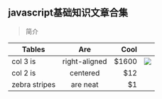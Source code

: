 ## javascript基础知识文章合集

> 简介

| Tables        | Are           | Cool  |        |
| ------------- |:-------------:| -----:| ------:|
| col 3 is      | right-aligned | $1600 |![]('./img/javascript/star-active.png')        |
| col 2 is      | centered      |   $12 |        |
| zebra stripes | are neat      |    $1 |        |
